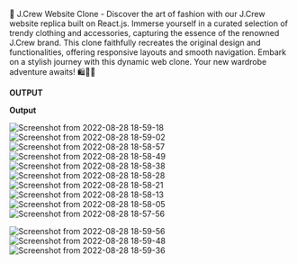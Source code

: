 👗 J.Crew Website Clone -  Discover the art of fashion with our J.Crew website replica built on React.js. Immerse yourself in a curated selection of trendy clothing and accessories, capturing the essence of the renowned J.Crew brand. This clone faithfully recreates the original design and functionalities, offering responsive layouts and smooth navigation. Embark on a stylish journey with this dynamic web clone. Your new wardrobe adventure awaits! 🛍️👠🌟

**OUTPUT**





**Output**


![Screenshot from 2022-08-28 18-59-18](https://user-images.githubusercontent.com/77974484/187076440-f8c39824-9a46-415b-8f87-de26d93ebbc4.png)
![Screenshot from 2022-08-28 18-59-02](https://user-images.githubusercontent.com/77974484/187076445-7fd5377e-b06e-4b2e-966b-ba79ba9815c5.png)
![Screenshot from 2022-08-28 18-58-57](https://user-images.githubusercontent.com/77974484/187076446-614b21c5-5fc7-4fbe-9db3-0fb47830e57f.png)
![Screenshot from 2022-08-28 18-58-49](https://user-images.githubusercontent.com/77974484/187076449-2e348bc2-94a7-492d-87b1-6fbd5565a634.png)
![Screenshot from 2022-08-28 18-58-38](https://user-images.githubusercontent.com/77974484/187076454-24d2c30f-d1e3-4f6c-a716-89cde0952c9a.png)
![Screenshot from 2022-08-28 18-58-28](https://user-images.githubusercontent.com/77974484/187076455-968e9299-d9e4-4cdd-b8e2-cf0090f678c6.png)
![Screenshot from 2022-08-28 18-58-21](https://user-images.githubusercontent.com/77974484/187076457-1cca6830-0564-42a0-9f33-ddf0201c812f.png)
![Screenshot from 2022-08-28 18-58-13](https://user-images.githubusercontent.com/77974484/187076458-c8c7bf9c-1c74-45ba-a06a-86186ca222d4.png)
![Screenshot from 2022-08-28 18-58-05](https://user-images.githubusercontent.com/77974484/187076459-174f968b-1f29-4b43-9539-5d6a86d35675.png)
![Screenshot from 2022-08-28 18-57-56](https://user-images.githubusercontent.com/77974484/187076460-95b685ad-d5ff-4c25-a9a3-9f20cf0458d0.png)


![Screenshot from 2022-08-28 18-59-56](https://user-images.githubusercontent.com/77974484/187076432-4ed0aece-0134-4bd2-8459-09b4db5c30fb.png)
![Screenshot from 2022-08-28 18-59-48](https://user-images.githubusercontent.com/77974484/187076434-b5da971b-e297-444b-bc73-85e84f38e996.png)
![Screenshot from 2022-08-28 18-59-36](https://user-images.githubusercontent.com/77974484/187076437-bb80db65-bf01-48bd-93bf-4b05ee650e5d.png)
